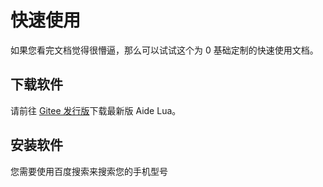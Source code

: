 # 快速使用

如果您看完文档觉得很懵逼，那么可以试试这个为 0 基础定制的快速使用文档。

## 下载软件

请前往 [Gitee 发行版](https://gitee.com/AideLua/AideLua/releases/latest)下载最新版 Aide Lua。

## 安装软件

您需要使用百度搜索来搜索您的手机型号

